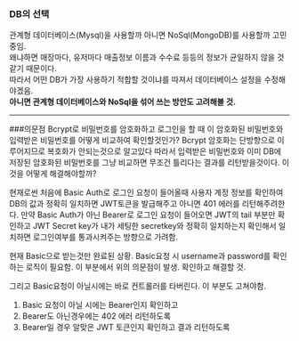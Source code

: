 ### DB의 선택
관계형 데이터베이스(Mysql)을 사용할까 아니면 NoSql(MongoDB)를 사용할까 고민중임.<br>
왜냐하면 매장마다, 유저마다 매출정보 이름과 수수료 등등의 정보가 균일하지 않을 것 같기 때문이다.<br>
따라서 어떤 DB가 가장 사용하기 적합할 것이냐를 따져서 데이터베이스 설정을 수정해야겠음.<br>
<b>아니면 관계형 데이터베이스와 NoSql을 섞어 쓰는 방안도 고려해볼 것.</b> 


***
###의문점
Bcrypt로 비밀번호를 암호화하고 로그인을 할 때
이 암호화된 비밀번호와 입력받은 비밀번호를 어떻게 
비교하여 확인할것인가?
Bcrypt 암호화는 단방향으로 이루어지므로
복호화가 안되는것으로 알고있다
따라서 입력받은 비밀번호와 이미 DB에 저장된
암호화된 비밀번호를 그냥 비교하면
무조건 틀리다는 결과를 리턴받을것이다.
이것을 어떻게 해결해야할까?

현재로썬 처음에 Basic Auth로 로그인 요청이 들어올때
사용자 계정 정보를 확인하여 DB의 값과 정확히 일치하면 JWT토큰을 발급해주고
아니면 401 에러를 리턴해주려한다.
만약 Basic Auth가 아닌 Bearer로 로그인 요청이 들어오면
JWT의 tail 부분만 확인하고 JWT Secret key가 
내가 세팅한 secretkey와 정확히 일치하는지
확인해서 일치하면 로그인여부를 통과시켜주는 방향으로 가려함.

현재 Basic으로 받는것만 완료된 상황.
Basic요청 시 username과 password를 확인하는 로직이 필요함.
이 부분에서 위의 의문점이 발생.
확인하고 해결할 것.

그리고 Basic요청이 아닐시에는 바로 컨트롤러를 타버린다.
이 부분도 고쳐야함.
1. Basic 요청이 아닐 시에는 Bearer인지 확인하고
2. Bearer도 아닌경우에는 402 에러 리턴하도록
3. Bearer일 경우 알맞은 JWT 토큰인지 확인하고 결과 리턴하도록

